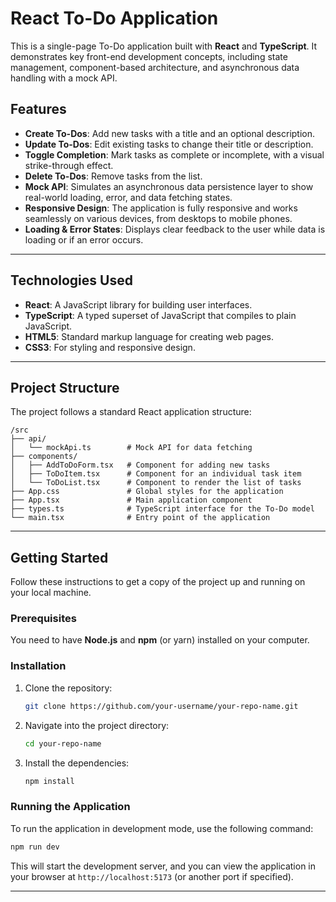 # React To-Do Application

This is a single-page To-Do application built with **React** and **TypeScript**. It demonstrates key front-end development concepts, including state management, component-based architecture, and asynchronous data handling with a mock API.

## Features

  * **Create To-Dos**: Add new tasks with a title and an optional description.
  * **Update To-Dos**: Edit existing tasks to change their title or description.
  * **Toggle Completion**: Mark tasks as complete or incomplete, with a visual strike-through effect.
  * **Delete To-Dos**: Remove tasks from the list.
  * **Mock API**: Simulates an asynchronous data persistence layer to show real-world loading, error, and data fetching states.
  * **Responsive Design**: The application is fully responsive and works seamlessly on various devices, from desktops to mobile phones.
  * **Loading & Error States**: Displays clear feedback to the user while data is loading or if an error occurs.

-----

## Technologies Used

  * **React**: A JavaScript library for building user interfaces.
  * **TypeScript**: A typed superset of JavaScript that compiles to plain JavaScript.
  * **HTML5**: Standard markup language for creating web pages.
  * **CSS3**: For styling and responsive design.

-----

## Project Structure

The project follows a standard React application structure:

```
/src
├── api/
│   └── mockApi.ts        # Mock API for data fetching
├── components/
│   ├── AddToDoForm.tsx   # Component for adding new tasks
│   ├── ToDoItem.tsx      # Component for an individual task item
│   └── ToDoList.tsx      # Component to render the list of tasks
├── App.css               # Global styles for the application
├── App.tsx               # Main application component
├── types.ts              # TypeScript interface for the To-Do model
└── main.tsx              # Entry point of the application
```

-----

## Getting Started

Follow these instructions to get a copy of the project up and running on your local machine.

### Prerequisites

You need to have **Node.js** and **npm** (or yarn) installed on your computer.

### Installation

1.  Clone the repository:
    ```bash
    git clone https://github.com/your-username/your-repo-name.git
    ```
2.  Navigate into the project directory:
    ```bash
    cd your-repo-name
    ```
3.  Install the dependencies:
    ```bash
    npm install
    ```

### Running the Application

To run the application in development mode, use the following command:

```bash
npm run dev
```

This will start the development server, and you can view the application in your browser at `http://localhost:5173` (or another port if specified).

-----

